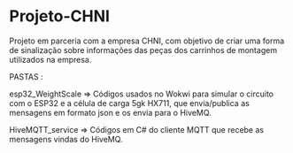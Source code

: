 # Projeto-CHNI
Projeto em parceria com a empresa CHNI, com objetivo de criar uma forma de sinalização sobre informações das peças dos carrinhos de montagem utilizados na empresa.

PASTAS :

esp32_WeightScale => Códigos usados no Wokwi para simular o circuito com o ESP32 e a célula de carga 5gk HX711, que envia/publica as mensagens em formato json e os envia para o HiveMQ.

HiveMQTT_service => Códigos em C# do cliente MQTT que recebe as mensagens vindas do HiveMQ.
